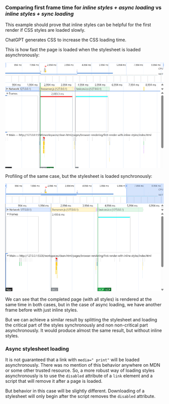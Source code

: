 ### Comparing first frame time for *inline styles + async loading* vs *inline styles + sync loading*

This example should prove that inline styles can be helpful for the first render if CSS styles are loaded slowly. 

ChatGPT generates CSS to increase the CSS loading time. 

This is how fast the page is loaded when the stylesheet is loaded asynchronously:

![Profiling for async stylesheet](readme-assets/profiling-for-async-stylesheet.png)

Profiling of the same case, but the stylesheet is loaded synchronously:

![Profiling for sync stylesheet](readme-assets/profiling-for-sync-stylesheet.png)

We can see that the completed page (with all styles) is rendered at the same time in both cases, but in the case of async loading, we have another frame before with just inline styles. 

But we can achieve a similar result by splitting the stylesheet and loading the critical part of the styles synchronously and non non-critical part asynchronously. It would produce almost the same result, but without inline styles.

### Async stylesheet loading 

It is not guaranteed that a link with `media=" print"` will be loaded asynchronously. There was no mention of this behavior anywhere on MDN or some other trusted resource. So, a more robust way of loading styles asynchronously is to use the `disabled` attribute of a `link` element and a script that will remove it after a page is loaded. 

But behavior in this case will be slightly different. Downloading of a stylesheet will only begin after the script removes the `disabled` attribute. 
